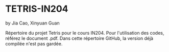 # TETRIS-IN204
by Jia Cao, Xinyuan Guan

Répertoire du projet Tetris pour le cours IN204.
Pour l'utilisation des codes, référez le document .pdf. Dans cette répertoire GitHub, la version déjà compilée n'est pas gardée.
